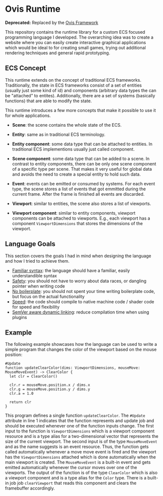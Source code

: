 # Ovis Runtime
**Deprecated:** Replaced by the [Ovis Framework](https://github.com/ovis-games/ovis-framework)

This repository contains the runtime library for a custom ECS focused programming language I developed.
The overarching idea was to create a website where you can easily create interactive graphical applications which would be ideal to for creating small games, trying out additional rendering techniques and general rapid prototyping.

## ECS Concept
This runtime extends on the concept of traditional ECS frameworks.
Traditionally, the state in ECS frameworks consist of a set of entities (usually just some kind of id) and components (arbitrary data types the can be "attached" to entites).
Additionally, there are a set of systems (basically functions) that are able to modify the state.

This runtime introduces a few more concepts that make it possible to use it for whole applications.

* **Scene**: the scene contains the whole state of the ECS.

* **Entity**: same as in traditional ECS terminology.

* **Entity component**: some data type that can be attached to entities.
In traditional ECS implementions usually just called component.

* **Scene component**: some data type that can be added to a scene.
In contrast to entity components, there can be only one scene component of a specific type per scene.
That makes it very useful for global data and avoids the need to create a special entity to hold such data.

* **Event**: events can be emitted or consumed by systems.
For each event type, the scene stores a list of events that got emmitted during the current frame.
After the frame is finished all events are discarded.

* **Viewport**: similar to entities, the scene also stores a list of viewports.

* **Viewport component**: similar to entity components, viewport components can be attached to viewports.
E.g., each viewport has a component `ViewportDimensions` that stores the dimensions of the viewport.


## Language Goals
This section covers the goals I had in mind when designing the language and how I tried to achieve them.

* [Familiar syntax](docs/syntax.md): the language should have a familiar, easily understandible syntax
* [Safety](docs/safety.md): you should not have to worry about data races, or dangling pointer when writing code
* [No boilerplate](docs/boilerplate.md): you should not spent your time writing boilerplate code, but focus on the actual functionality
* [Speed](docs/compilation.md): the code should compile to native machine code / shader code for speed and flexibility
* [SemVer aware dynamic linking](docs/linking.md): reduce compilation time when using plugins

## Example
The following example showcases how the language can be used to write a simple program that changes the color of the viewport based on the mouse position:
```
#Update
function updateClearColor(dims: ViewportDimensions, mouseMove: MouseMoveEvent) -> ClearColor {
  let clr = ClearColor()

  clr.r = mouseMove.position.x / dims.x
  clr.g = mouseMove.position.y / dims.y
  clr.a = 1.0

  return clr
}
```
This program defines a single function `updateClearColor`.
The `#Update` attribute in line 1 indicates that the function represents and update job and should be executed whenever one of the function inputs change.
The first input to the function is `ViewportDimensions` which is a viewport component resource and is a type alias for a two-dimensional vector that represents the size of the current viewport.
The second input is of the type `MouseMoveEvent` and as the name suggests is an event resource.
Thus, the function gets called automatically whenever a move move event is fired and the viewport has the `ViewportDimensions` attached which is done automatically when the main viewport is created.
The `MouseMoveEvent` is a built-in event and gets emitted automatically whenever the cursor moves over one of the viewports.
The output of the function is of the type `ClearColor` which is also a viewport component and is a type alias for the `Color` type.
There is a built-in job job `clearViewport` that reads this component and clears the framebuffer accordingly.
